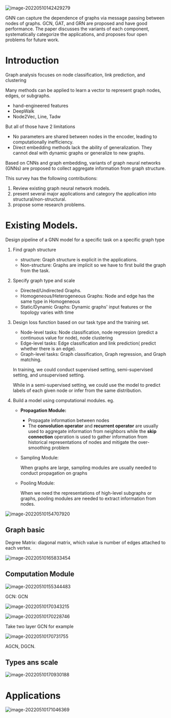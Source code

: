 ![image-20220510142429279](imgs/image-20220510142429279.png)

GNN can capture the dependence of graphs via message passing between nodes of graphs. GCN, GAT, and GRN are proposed and have good performance. The paper discusses the variants of each component, systematically categorize the applications, and proposes four open problems for future work.

# Introduction

Graph analysis focuses on node classification, link prediction, and clustering

Many methods can be applied to learn a vector to represent graph nodes, edges, or subgraphs.

- hand-engineered features
- DeepWalk
- Node2Vec, Line, Tadw

But all of those have 2 limitations

- No parameters are shared between nodes in the encoder, leading to computationally inefficiency. 
- Direct embedding methods lack the ability of generalization. They cannot deal with dynamic graphs or generalize to new graphs.

Based on CNNs and graph embedding, variants of graph neural networks (GNNs) are proposed to collect aggregate information from graph structure.

This survey has the following contributions:

1. Review existing graph neural network models.
2. present several major applications and category the application into structural/non-structural.
3. propose some research problems.

# Existing Models.

Design pipeline of a GNN model for a specific task on a specific graph type

1. Find graph structure

   - structure: Graph structure is explicit in the applications.
   - Non-structure: Graphs are implicit so we have to first build the graph from the task.

2. Specify graph type and scale

   - Directed/Undirected Graphs.
   - Homogeneous/Heterogeneous Graphs: Node and edge has the same type in Homogeneous
   - Static/Dynamic Graphs:  Dynamic graphs' input features or the topology varies with time

3. Design loss function based on our task type and the training set.

   - Node-level tasks: Node classification, node regression (predict a continuous value for node), node clustering
   - Edge-level tasks: Edge classification and link prediction( predict whether there is an edge).
   - Graph-level tasks: Graph classification, Graph regression, and Graph matching.

   In training, we could conduct supervised setting, semi-supervised setting, and unsupervised setting.

   While in a semi-supervised setting, we could use the model to predict labels of each given node or infer from the same distribution.

4. Build a model using computational modules. eg.

   - **Propagation Module:** 

     - Propagate information between nodes
     - The **convolution operator** and **recurrent operator** are usually used to aggregate information from neighbors while the **skip connection** operation is used to gather information from historical representations of nodes and mitigate the over-smoothing problem

   - Sampling Module: 

     When graphs are large, sampling modules are usually needed to conduct propagation on graphs

   - Pooling Module: 

     When we need the representations of high-level subgraphs or graphs, pooling modules are needed to extract information from nodes.

![image-20220510154707920](imgs/image-20220510154707920.png)

## Graph basic

Degree Matrix: diagonal matrix, which value is number of edges attached to each vertex.

![image-20220510165833454](imgs/image-20220510165833454.png)

## Computation Module

![image-20220510155344483](imgs/image-20220510155344483.png)

GCN: GCN

![image-20220510170343215](imgs/image-20220510170343215.png)

![image-20220510170228746](imgs/image-20220510170228746.png)

Take two layer GCN for example

![image-20220510170731755](imgs/image-20220510170731755.png)

AGCN, DGCN.

## Types ans scale

![image-20220510170930188](imgs/image-20220510170930188.png)

# Applications

![image-20220510171046369](imgs/image-20220510171046369.png)